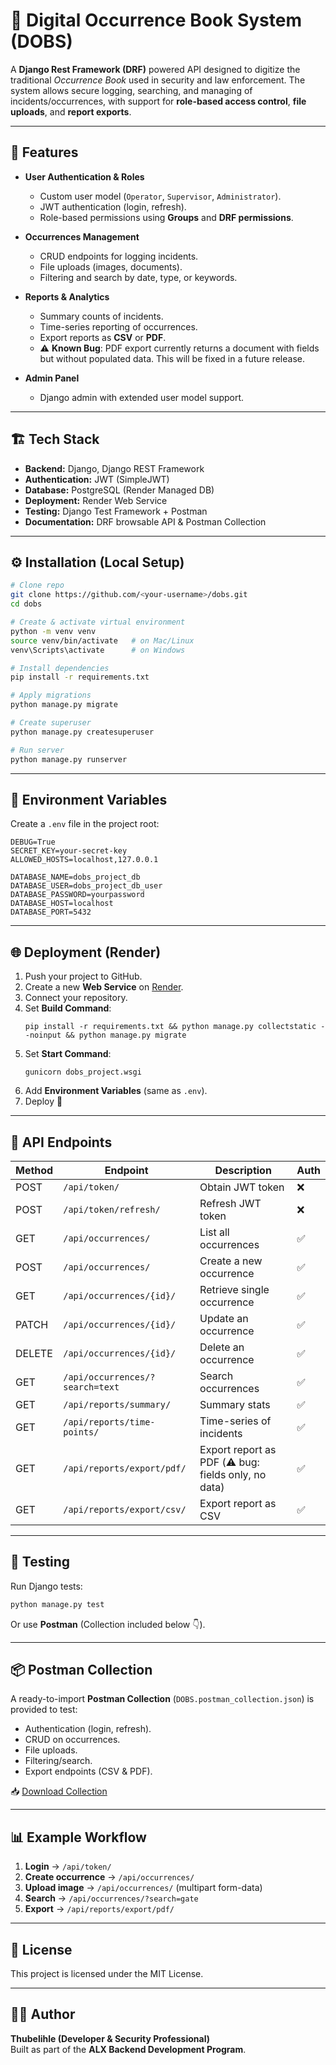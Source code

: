 # 📖 Digital Occurrence Book System (DOBS)

A **Django Rest Framework (DRF)** powered API designed to digitize the traditional *Occurrence Book* used in security and law enforcement. The system allows secure logging, searching, and managing of incidents/occurrences, with support for **role-based access control**, **file uploads**, and **report exports**.

---

## 🚀 Features

- **User Authentication & Roles**
  - Custom user model (`Operator`, `Supervisor`, `Administrator`).
  - JWT authentication (login, refresh).
  - Role-based permissions using **Groups** and **DRF permissions**.

- **Occurrences Management**
  - CRUD endpoints for logging incidents.
  - File uploads (images, documents).
  - Filtering and search by date, type, or keywords.

- **Reports & Analytics**
  - Summary counts of incidents.
  - Time-series reporting of occurrences.
  - Export reports as **CSV** or **PDF**.
  - ⚠️ **Known Bug**: PDF export currently returns a document with fields but without populated data. This will be fixed in a future release.

- **Admin Panel**
  - Django admin with extended user model support.

---

## 🏗️ Tech Stack

- **Backend:** Django, Django REST Framework
- **Authentication:** JWT (SimpleJWT)
- **Database:** PostgreSQL (Render Managed DB)
- **Deployment:** Render Web Service
- **Testing:** Django Test Framework + Postman
- **Documentation:** DRF browsable API & Postman Collection

---

## ⚙️ Installation (Local Setup)

```bash
# Clone repo
git clone https://github.com/<your-username>/dobs.git
cd dobs

# Create & activate virtual environment
python -m venv venv
source venv/bin/activate   # on Mac/Linux
venv\Scripts\activate      # on Windows

# Install dependencies
pip install -r requirements.txt

# Apply migrations
python manage.py migrate

# Create superuser
python manage.py createsuperuser

# Run server
python manage.py runserver
```

---

## 🔑 Environment Variables

Create a `.env` file in the project root:

```env
DEBUG=True
SECRET_KEY=your-secret-key
ALLOWED_HOSTS=localhost,127.0.0.1

DATABASE_NAME=dobs_project_db
DATABASE_USER=dobs_project_db_user
DATABASE_PASSWORD=yourpassword
DATABASE_HOST=localhost
DATABASE_PORT=5432
```

---

## 🌐 Deployment (Render)

1. Push your project to GitHub.
2. Create a new **Web Service** on [Render](https://render.com).
3. Connect your repository.
4. Set **Build Command**:
   ```
   pip install -r requirements.txt && python manage.py collectstatic --noinput && python manage.py migrate
   ```
5. Set **Start Command**:
   ```
   gunicorn dobs_project.wsgi
   ```
6. Add **Environment Variables** (same as `.env`).
7. Deploy 🚀

---

## 📡 API Endpoints

| Method | Endpoint                          | Description                     | Auth |
|--------|----------------------------------|---------------------------------|------|
| POST   | `/api/token/`                    | Obtain JWT token                | ❌   |
| POST   | `/api/token/refresh/`            | Refresh JWT token               | ❌   |
| GET    | `/api/occurrences/`              | List all occurrences            | ✅   |
| POST   | `/api/occurrences/`              | Create a new occurrence         | ✅   |
| GET    | `/api/occurrences/{id}/`         | Retrieve single occurrence      | ✅   |
| PATCH  | `/api/occurrences/{id}/`         | Update an occurrence            | ✅   |
| DELETE | `/api/occurrences/{id}/`         | Delete an occurrence            | ✅   |
| GET    | `/api/occurrences/?search=text`  | Search occurrences              | ✅   |
| GET    | `/api/reports/summary/`          | Summary stats                   | ✅   |
| GET    | `/api/reports/time-points/`      | Time-series of incidents        | ✅   |
| GET    | `/api/reports/export/pdf/`       | Export report as PDF (⚠️ bug: fields only, no data) | ✅   |
| GET    | `/api/reports/export/csv/`       | Export report as CSV            | ✅   |

---

## 🧪 Testing

Run Django tests:

```bash
python manage.py test
```

Or use **Postman** (Collection included below 👇).

---

## 📦 Postman Collection

A ready-to-import **Postman Collection** (`DOBS.postman_collection.json`) is provided to test:

- Authentication (login, refresh).
- CRUD on occurrences.
- File uploads.
- Filtering/search.
- Export endpoints (CSV & PDF).

📥 [Download Collection](./docs/DOBS.postman_collection.json)

---

## 📊 Example Workflow

1. **Login** → `/api/token/`
2. **Create occurrence** → `/api/occurrences/`
3. **Upload image** → `/api/occurrences/` (multipart form-data)
4. **Search** → `/api/occurrences/?search=gate`
5. **Export** → `/api/reports/export/pdf/`

---

## 📄 License

This project is licensed under the MIT License.

---

## 👨‍💻 Author

**Thubelihle (Developer & Security Professional)**  
Built as part of the **ALX Backend Development Program**.
